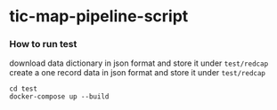 # tic-map-pipeline-script

### How to run test ###

download data dictionary in json format and store it under `test/redcap`
create a one record data in json format and store it under `test/redcap`

```
cd test
docker-compose up --build
```
